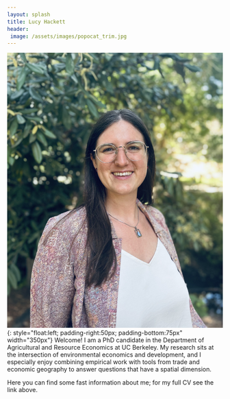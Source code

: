 ```yaml
---
layout: splash 
title: Lucy Hackett
header:
 image: /assets/images/popocat_trim.jpg
---
```


![image](/assets/images/headshot.jpg){: style="float:left; padding-right:50px; padding-bottom:75px" width="350px"} 
Welcome! I am a PhD candidate in the Department of Agricultural and Resource Economics at UC Berkeley. My research sits at the intersection of environmental economics and development, and I especially enjoy combining empirical work with tools from trade and economic geography to answer questions that have a spatial dimension.

Here you can find some fast information about me; for my full CV see the link above.



